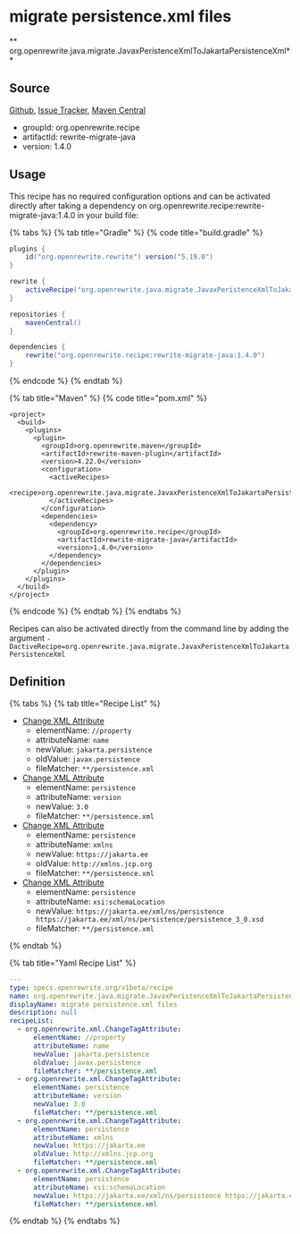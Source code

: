 # migrate persistence.xml files

** org.openrewrite.java.migrate.JavaxPeristenceXmlToJakartaPersistenceXml**

## Source

[Github](https://github.com/openrewrite/rewrite-migrate-java), [Issue Tracker](https://github.com/openrewrite/rewrite-migrate-java/issues), [Maven Central](https://search.maven.org/artifact/org.openrewrite.recipe/rewrite-migrate-java/1.4.0/jar)

* groupId: org.openrewrite.recipe
* artifactId: rewrite-migrate-java
* version: 1.4.0


## Usage

This recipe has no required configuration options and can be activated directly after taking a dependency on org.openrewrite.recipe:rewrite-migrate-java:1.4.0 in your build file:

{% tabs %}
{% tab title="Gradle" %}
{% code title="build.gradle" %}
```groovy
plugins {
    id("org.openrewrite.rewrite") version("5.19.0")
}

rewrite {
    activeRecipe("org.openrewrite.java.migrate.JavaxPeristenceXmlToJakartaPersistenceXml")
}

repositories {
    mavenCentral()
}

dependencies {
    rewrite("org.openrewrite.recipe:rewrite-migrate-java:1.4.0")
}
```
{% endcode %}
{% endtab %}

{% tab title="Maven" %}
{% code title="pom.xml" %}
```markup
<project>
  <build>
    <plugins>
      <plugin>
        <groupId>org.openrewrite.maven</groupId>
        <artifactId>rewrite-maven-plugin</artifactId>
        <version>4.22.0</version>
        <configuration>
          <activeRecipes>
            <recipe>org.openrewrite.java.migrate.JavaxPeristenceXmlToJakartaPersistenceXml</recipe>
          </activeRecipes>
        </configuration>
        <dependencies>
          <dependency>
            <groupId>org.openrewrite.recipe</groupId>
            <artifactId>rewrite-migrate-java</artifactId>
            <version>1.4.0</version>
          </dependency>
        </dependencies>
      </plugin>
    </plugins>
  </build>
</project>
```
{% endcode %}
{% endtab %}
{% endtabs %}

Recipes can also be activated directly from the command line by adding the argument `-DactiveRecipe=org.openrewrite.java.migrate.JavaxPeristenceXmlToJakartaPersistenceXml`

## Definition

{% tabs %}
{% tab title="Recipe List" %}
* [Change XML Attribute](../../xml/changetagattribute.md)
  * elementName: `//property`
  * attributeName: `name`
  * newValue: `jakarta.persistence`
  * oldValue: `javax.persistence`
  * fileMatcher: `**/persistence.xml`
* [Change XML Attribute](../../xml/changetagattribute.md)
  * elementName: `persistence`
  * attributeName: `version`
  * newValue: `3.0`
  * fileMatcher: `**/persistence.xml`
* [Change XML Attribute](../../xml/changetagattribute.md)
  * elementName: `persistence`
  * attributeName: `xmlns`
  * newValue: `https://jakarta.ee`
  * oldValue: `http://xmlns.jcp.org`
  * fileMatcher: `**/persistence.xml`
* [Change XML Attribute](../../xml/changetagattribute.md)
  * elementName: `persistence`
  * attributeName: `xsi:schemaLocation`
  * newValue: `https://jakarta.ee/xml/ns/persistence https://jakarta.ee/xml/ns/persistence/persistence_3_0.xsd`
  * fileMatcher: `**/persistence.xml`

{% endtab %}

{% tab title="Yaml Recipe List" %}
```yaml
---
type: specs.openrewrite.org/v1beta/recipe
name: org.openrewrite.java.migrate.JavaxPeristenceXmlToJakartaPersistenceXml
displayName: migrate persistence.xml files
description: null
recipeList:
  - org.openrewrite.xml.ChangeTagAttribute:
      elementName: //property
      attributeName: name
      newValue: jakarta.persistence
      oldValue: javax.persistence
      fileMatcher: **/persistence.xml
  - org.openrewrite.xml.ChangeTagAttribute:
      elementName: persistence
      attributeName: version
      newValue: 3.0
      fileMatcher: **/persistence.xml
  - org.openrewrite.xml.ChangeTagAttribute:
      elementName: persistence
      attributeName: xmlns
      newValue: https://jakarta.ee
      oldValue: http://xmlns.jcp.org
      fileMatcher: **/persistence.xml
  - org.openrewrite.xml.ChangeTagAttribute:
      elementName: persistence
      attributeName: xsi:schemaLocation
      newValue: https://jakarta.ee/xml/ns/persistence https://jakarta.ee/xml/ns/persistence/persistence_3_0.xsd
      fileMatcher: **/persistence.xml

```
{% endtab %}
{% endtabs %}
